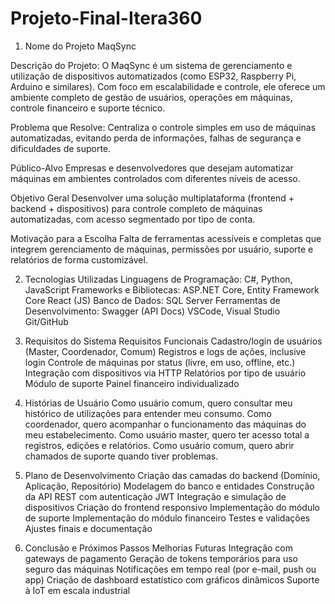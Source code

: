 # Projeto-Final-Itera360

1. Nome do Projeto
  MaqSync

Descrição do Projeto:
  O MaqSync é um sistema de gerenciamento e utilização de dispositivos automatizados (como ESP32, Raspberry Pi, Arduino e similares). Com foco em escalabilidade e controle, ele oferece um ambiente completo de gestão de usuários, operações em máquinas, controle financeiro e suporte técnico.

Problema que Resolve:
  Centraliza o controle simples em uso de máquinas automatizadas, evitando perda de informações, falhas de segurança e dificuldades de suporte.

Público-Alvo
  Empresas e desenvolvedores que desejam automatizar máquinas em ambientes controlados com diferentes níveis de acesso.

Objetivo Geral
  Desenvolver uma solução multiplataforma (frontend + backend + dispositivos) para controle completo de máquinas automatizadas, com acesso segmentado por tipo de conta.

Motivação para a Escolha
  Falta de ferramentas acessíveis e completas que integrem gerenciamento de máquinas, permissões por usuário, suporte e relatórios de forma customizável.

2. Tecnologias Utilizadas
  Linguagens de Programação:
    C#,
    Python,
    JavaScript
  Frameworks e Bibliotecas:
    ASP.NET Core, Entity Framework Core
    React (JS)
  Banco de Dados:
    SQL Server
  Ferramentas de Desenvolvimento:
    Swagger (API Docs)
    VSCode, Visual Studio
    Git/GitHub

4. Requisitos do Sistema
  Requisitos Funcionais
    Cadastro/login de usuários (Master, Coordenador, Comum)
    Registros e logs de ações, inclusive login
    Controle de máquinas por status (livre, em uso, offline, etc.)
    Integração com dispositivos via HTTP
    Relatórios por tipo de usuário
    Módulo de suporte
    Painel financeiro individualizado

5. Histórias de Usuário
  Como usuário comum, quero consultar meu histórico de utilizações para entender meu consumo.
  Como coordenador, quero acompanhar o funcionamento das máquinas do meu estabelecimento.
  Como usuário master, quero ter acesso total a registros, edições e relatórios.
  Como usuário comum, quero abrir chamados de suporte quando tiver problemas.

6. Plano de Desenvolvimento
  Criação das camadas do backend (Domínio, Aplicação, Repositório)
  Modelagem do banco e entidades
  Construção da API REST com autenticação JWT
  Integração e simulação de dispositivos
  Criação do frontend responsivo
  Implementação do módulo de suporte
  Implementação do módulo financeiro
  Testes e validações
  Ajustes finais e documentação

7. Conclusão e Próximos Passos
  Melhorias Futuras
    Integração com gateways de pagamento
    Geração de tokens temporários para uso seguro das máquinas
    Notificações em tempo real (por e-mail, push ou app)
    Criação de dashboard estatístico com gráficos dinâmicos
    Suporte à IoT em escala industrial

